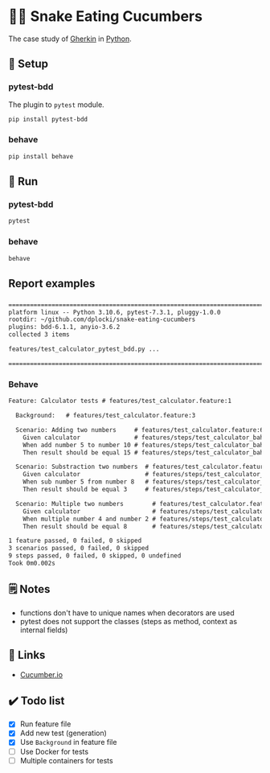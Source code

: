 # 🥒🐍 Snake Eating Cucumbers

The case study of [Gherkin](https://en.wikipedia.org/wiki/Cucumber_(software)#Gherkin_language) in [Python](https://en.wikipedia.org/wiki/Python_(programming_language)).

## 🚪 Setup

### pytest-bdd

The plugin to `pytest` module.

```sh
pip install pytest-bdd
```

### behave

```sh
pip install behave
```

## 👟 Run

### pytest-bdd

```sh
pytest
```

### behave

```sh
behave
```

## Report examples

### 

```txt
============================================================================================== test session starts ==============================================================================================
platform linux -- Python 3.10.6, pytest-7.3.1, pluggy-1.0.0
rootdir: ~/github.com/dplocki/snake-eating-cucumbers
plugins: bdd-6.1.1, anyio-3.6.2
collected 3 items                                                                                                                                                                                               

features/test_calculator_pytest_bdd.py ...                                                                                                                                                                [100%]

=============================================================================================== 3 passed in 0.09s ===============================================================================================
```


### Behave

```txt
Feature: Calculator tests # features/test_calculator.feature:1

  Background:   # features/test_calculator.feature:3

  Scenario: Adding two numbers     # features/test_calculator.feature:6
    Given calculator               # features/steps/test_calculator_bahave.py:5 0.000s
    When add number 5 to number 10 # features/steps/test_calculator_bahave.py:10 0.000s
    Then result should be equal 15 # features/steps/test_calculator_bahave.py:15 0.000s

  Scenario: Substraction two numbers  # features/test_calculator.feature:10
    Given calculator                  # features/steps/test_calculator_bahave.py:5 0.000s
    When sub number 5 from number 8   # features/steps/test_calculator_bahave.py:20 0.000s
    Then result should be equal 3     # features/steps/test_calculator_bahave.py:15 0.000s

  Scenario: Multiple two numbers        # features/test_calculator.feature:14
    Given calculator                    # features/steps/test_calculator_bahave.py:5 0.000s
    When multiple number 4 and number 2 # features/steps/test_calculator_bahave.py:25 0.000s
    Then result should be equal 8       # features/steps/test_calculator_bahave.py:15 0.000s

1 feature passed, 0 failed, 0 skipped
3 scenarios passed, 0 failed, 0 skipped
9 steps passed, 0 failed, 0 skipped, 0 undefined
Took 0m0.002s
```

## 🗒️ Notes

* functions don't have to unique names when decorators are used
* pytest does not support the classes (steps as method, context as internal fields)

## 🔗 Links

* [Cucumber.io](https://cucumber.io/)

## ✔️ Todo list

* [x] Run feature file
* [x] Add new test (generation)
* [x] Use `Background` in feature file
* [ ] Use Docker for tests
* [ ] Multiple containers for tests
